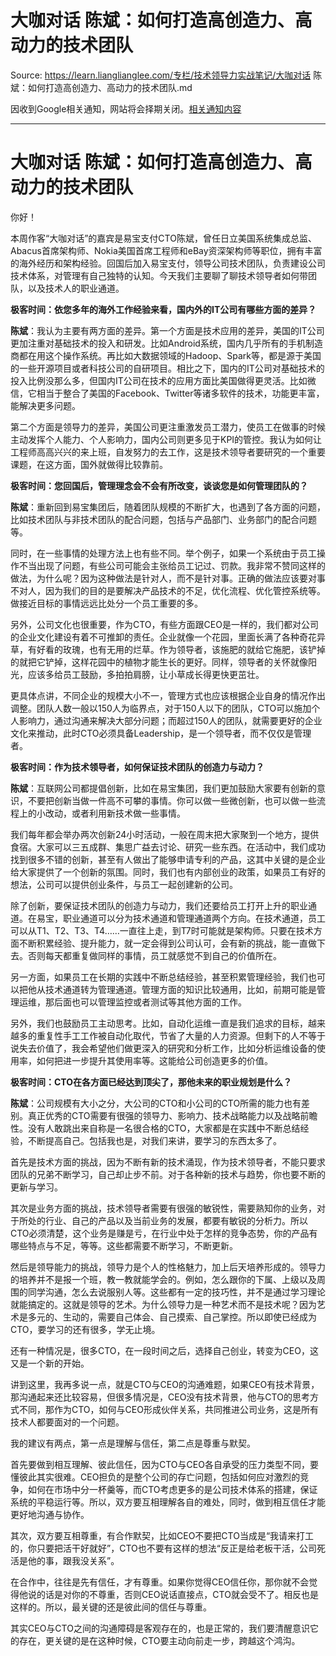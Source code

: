 # 大咖对话 陈斌：如何打造高创造力、高动力的技术团队 

Source: https://learn.lianglianglee.com/专栏/技术领导力实战笔记/大咖对话 陈斌：如何打造高创造力、高动力的技术团队.md

因收到Google相关通知，网站将会择期关闭。[相关通知内容](https://lumendatabase.org/notices/44265620)

---

# 大咖对话 陈斌：如何打造高创造力、高动力的技术团队

你好！

本周作客“大咖对话”的嘉宾是易宝支付CTO陈斌，曾任日立美国系统集成总监、Abacus首席架构师、Nokia美国首席工程师和eBay资深架构师等职位，拥有丰富的海外经历和架构经验。回国后加入易宝支付，领导公司技术团队，负责建设公司技术体系，对管理有自己独特的认知。今天我们主要聊了聊技术领导者如何带团队，以及技术人的职业通道。

**极客时间：依您多年的海外工作经验来看，国内外的IT公司有哪些方面的差异？**

**陈斌**：我认为主要有两方面的差异。第一个方面是技术应用的差异，美国的IT公司更加注重对基础技术的投入和研发。比如Android系统，国内几乎所有的手机制造商都在用这个操作系统。再比如大数据领域的Hadoop、Spark等，都是源于美国的一些开源项目或者科技公司的自研项目。相比之下，国内的IT公司对基础技术的投入比例没那么多，但国内IT公司在技术的应用方面比美国做得更灵活。比如微信，它相当于整合了美国的Facebook、Twitter等诸多软件的技术，功能更丰富，能解决更多问题。

第二个方面是领导力的差异，美国公司更注重激发员工潜力，使员工在做事的时候主动发挥个人能力、个人影响力，国内公司则更多见于KPI的管控。我认为如何让工程师高高兴兴的来上班，自发努力的去工作，这是技术领导者要研究的一个重要课题，在这方面，国外就做得比较靠前。

**极客时间：您回国后，管理理念会不会有所改变，谈谈您是如何管理团队的？**

**陈斌**：重新回到易宝集团后，随着团队规模的不断扩大，也遇到了各方面的问题，比如技术团队与非技术团队的配合问题，包括与产品部门、业务部门的配合问题等。

同时，在一些事情的处理方法上也有些不同。举个例子，如果一个系统由于员工操作不当出现了问题，有些公司可能会主张给员工记过、罚款。我非常不赞同这样的做法，为什么呢？因为这种做法是针对人，而不是针对事。正确的做法应该要对事不对人，因为我们的目的是要解决产品技术的不足，优化流程、优化管控系统等。做接近目标的事情远远比处分一个员工重要的多。

另外，公司文化也很重要，作为CTO，有些方面跟CEO是一样的，我们都对公司的企业文化建设有着不可推卸的责任。企业就像一个花园，里面长满了各种奇花异草，有好看的玫瑰，也有无用的烂草。作为领导者，该施肥的就给它施肥，该铲掉的就把它铲掉，这样花园中的植物才能生长的更好。同样，领导者的关怀就像阳光，应该多给员工鼓励，多拍拍肩膀，让小草成长得更快更茁壮。

更具体点讲，不同企业的规模大小不一，管理方式也应该根据企业自身的情况作出调整。团队人数一般以150人为临界点，对于150人以下的团队，CTO可以施加个人影响力，通过沟通来解决大部分问题；而超过150人的团队，就需要更好的企业文化来推动，此时CTO必须具备Leadership，是一个领导者，而不仅仅是管理者。

**极客时间：作为技术领导者，如何保证技术团队的创造力与动力？**

**陈斌**：互联网公司都提倡创新，比如在易宝集团，我们更加鼓励大家要有创新的意识，不要把创新当做一件高不可攀的事情。你可以做一些微创新，也可以做一些流程上的小改动，或者利用新技术做一些事情。

我们每年都会举办两次创新24小时活动，一般在周末把大家聚到一个地方，提供食宿。大家可以三五成群、集思广益去讨论、研究一些东西。在活动中，我们成功找到很多不错的创新，甚至有人做出了能够申请专利的产品，这其中关键的是企业给大家提供了一个创新的氛围。同时，我们也有内部创业的政策，如果员工有好的想法，公司可以提供创业条件，与员工一起创建新的公司。

除了创新，要保证技术团队的创造力与动力，我们还要给员工打开上升的职业通道。在易宝，职业通道可以分为技术通道和管理通道两个方向。在技术通道，员工可以从T1、T2、T3、T4……一直往上走，到T7时可能就是架构师。只要在技术方面不断积累经验、提升能力，就一定会得到公司认可，会有新的挑战，能一直做下去。否则每天都重复做同样的事情，员工就感觉不到自己的价值所在。

另一方面，如果员工在长期的实践中不断总结经验，甚至积累管理经验，我们也可以把他从技术通道转为管理通道。管理方面的知识比较通用，比如，前期可能是管理运维，那后面也可以管理监控或者测试等其他方面的工作。

另外，我们也鼓励员工主动思考。比如，自动化运维一直是我们追求的目标，越来越多的重复性手工工作被自动化取代，节省了大量的人力资源。但剩下的人不等于说失去价值了，我会希望他们做更深入的研究和分析工作，比如分析运维设备的使用率，如何把进一步提升其使用率等。这能给公司创造更多的价值。

**极客时间：CTO在各方面已经达到顶尖了，那他未来的职业规划是什么？**

**陈斌**：公司规模有大小之分，大公司的CTO和小公司的CTO所需的能力也有差别。真正优秀的CTO需要有很强的领导力、影响力、技术战略能力以及战略前瞻性。没有人敢跳出来自称是一名很合格的CTO，大家都是在实践中不断总结经验，不断提高自己。包括我也是，对我们来讲，要学习的东西太多了。

首先是技术方面的挑战，因为不断有新的技术涌现，作为技术领导者，不能只要求团队的兄弟不断学习，自己却止步不前。对于各种新的技术与趋势，你也要不断的更新与学习。

其次是业务方面的挑战，技术领导者需要有很强的敏锐性，需要熟知你的业务，对于所处的行业、自己的产品以及当前业务的发展，都要有敏锐的分析力。所以CTO必须清楚，这个业务是赚是亏，在行业中处于怎样的竞争态势，你的产品有哪些特点与不足，等等。这些都需要不断学习，不断更新。

然后是领导能力的挑战，领导力是个人的性格魅力，加上后天培养形成的。领导力的培养并不是报一个班，教一教就能学会的。例如，怎么跟你的下属、上级以及周围的同学沟通，怎么去说服别人等。这些都有一定的技巧性，并不是通过学习理论就能搞定的。这就是领导的艺术。为什么领导力是一种艺术而不是技术呢？因为艺术是多元的、生动的，需要自己体会、自己摸索、自己掌控。所以即使已经成为CTO，要学习的还有很多，学无止境。

还有一种情况是，很多CTO，在一段时间之后，选择自己创业，转变为CEO，这又是一个新的开始。

讲到这里，我再多说一点，就是CTO与CEO的沟通难题，如果CEO有技术背景，那沟通起来还比较容易，但很多情况是，CEO没有技术背景，他与CTO的思考方式不同，那作为CTO，如何与CEO形成伙伴关系，共同推进公司业务，这是所有技术人都要面对的一个问题。

我的建议有两点，第一点是理解与信任，第二点是尊重与默契。

首先要做到相互理解、彼此信任，因为CTO与CEO各自承受的压力类型不同，要懂彼此其实很难。CEO担负的是整个公司的存亡问题，包括如何应对激烈的竞争，如何在市场中分一杯羹等，而CTO考虑更多的是公司技术体系的搭建，保证系统的平稳运行等。所以，双方要互相理解各自的难处，同时，做到相互信任才能更好地沟通与协作。

其次，双方要互相尊重，有合作默契，比如CEO不要把CTO当成是“我请来打工的，你只要把活干好就好”，CTO也不要有这样的想法“反正是给老板干活，公司死活是他的事，跟我没关系”。

在合作中，往往是先有信任，才有尊重。如果你觉得CEO信任你，那你就不会觉得他说的话是对你的不尊重，否则CEO说话直接点，CTO就会受不了。相反也是这样的。所以，最关键的还是彼此间的信任与尊重。

其实CEO与CTO之间的沟通障碍是客观存在的，也是正常的，我们要清醒意识它的存在，更关键的是在这种时候，CTO要主动向前走一步，跨越这个鸿沟。